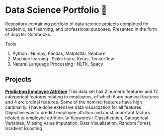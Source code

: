 # Data Science Portfolio 👋
Repository containing portfolio of data science projects completed for academic, self learning, and professional purposes. Presented in the form of Jupyter Notebooks.

Tools 
1. Python : Numpy, Pandas, Matplotlib, Seaborn
2. Machine learning : Scikit learn, Keras, Tensorflow
3. Natural Language Processing : NLTK, Spacy

## Projects
[**Predicting Employee Attrition**](https://github.com/Satyaki9207/kaggle_HR_analytics/tree/master)
This data set has 2 numeric features and 12 categorical features relating to employees, of which 6 are nominal features and 4 are ordinal features. Some of the nominal features have high cardinality. I have done extensive data visualization for all features. Objective was to predict employee attrition and most important factors related to employee attrition. \n
Keywords : Classification, Categorical Variables, Missing value imputation, Data Visualization, Random Forest, Gradient Boosting



<!--
**Satyaki9207/Satyaki9207** is a ✨ _special_ ✨ repository because its `README.md` (this file) appears on your GitHub profile.

Here are some ideas to get you started:

- 🔭 I’m currently working on ...
- 🌱 I’m currently learning ...
- 👯 I’m looking to collaborate on ...
- 🤔 I’m looking for help with ...
- 💬 Ask me about ...
- 📫 How to reach me: ...
- 😄 Pronouns: ...
- ⚡ Fun fact: ...
-->

